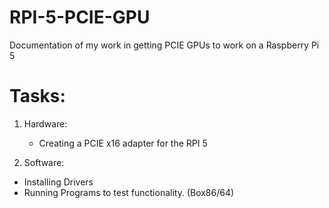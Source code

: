 # RPI-5-PCIE-GPU
Documentation of my work in getting PCIE GPUs to work on a Raspberry Pi 5

# Tasks:

1. Hardware:
   - Creating a PCIE x16 adapter for the RPI 5
   
2. Software:
  - Installing Drivers
  - Running Programs to test functionality. (Box86/64)
